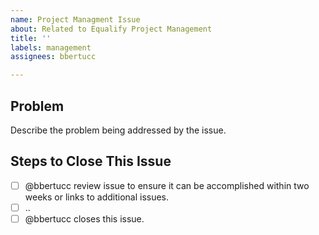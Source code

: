 ```yaml
---
name: Project Managment Issue
about: Related to Equalify Project Management
title: ''
labels: management
assignees: bbertucc

---
```


## Problem
Describe the problem being addressed by the issue.

## Steps to Close This Issue
- [ ] @bbertucc review issue to ensure it can be accomplished within two weeks or links to additional issues.
- [ ] ..
- [ ] @bbertucc closes this issue.
